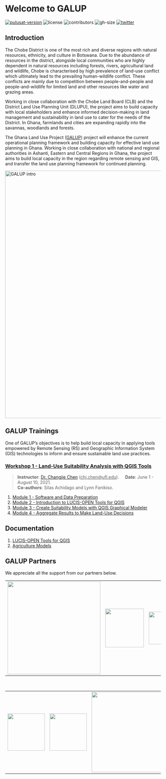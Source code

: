 # Welcome to GALUP

[![pulusat-version](https://img.shields.io/pypi/v/pylusat?color=br&label=pylusat%20version)](https://github.com/chjch/pylusat)
![license](https://img.shields.io/github/license/servir-wa/galup)
![contributors](https://img.shields.io/github/contributors/servir-wa/galup)
![gh-size](https://img.shields.io/github/repo-size/servir-wa/galup)
[![twitter](https://img.shields.io/twitter/follow/Galupghana?style=social)](https://twitter.com/GALUPGhana)

## Introduction

The Chobe District is one of the most rich and diverse regions with natural resources, ethnicity, and culture in Botswana. Due to the abundance of resources in the district, alongside local communities who are highly dependent in natural resources including forests, rivers, agricultural land and wildlife, Chobe is characterised by high prevalence of land-use conflict which ultimately lead to the prevailing human-wildlife conflict. These conflicts are mainly due to competition between people-and-people and people-and-wildlife for limited land and other resources like water and grazing areas.

Working in close collaboration with the Chobe Land Board (CLB) and the District Land Use Planning Unit (DLUPU), the project aims to build capacity with local stakeholders and enhance informed decision-making in land management and sustainability in land use to cater for the needs of the District. 
In Ghana, farmlands and cities are expanding rapidly into the savannas,
woodlands and forests.

The Ghana Land Use Project ([GALUP](http://galup.cersgis.org/)) project will
enhance the current operational planning framework and building capacity for
effective land use planning in Ghana.
Working in close collaboration with national and regional authorities in
Ashanti, Eastern and Central Regions in Ghana, the project aims to build local
capacity in the region regarding remote sensing and GIS, and transfer the land
use planning framework for continued planning.

<a href="https://mediasite.video.ufl.edu/Mediasite/Play/af9fff7909d6460991b329e41970d71a1d">
  <img src="img/timg/galup_intro.png" alt="GALUP intro" width="800">
</a><br>

## GALUP Trainings

One of GALUP’s objectives is to help build local capacity in applying tools
empowered by Remote Sensing (RS) and Geographic Information System (GIS)
technologies to inform and ensure sustainable land use practices.

### [Workshop 1 - Land-Use Suitability Analysis with QGIS Tools](https://github.com/SERVIR-WA/GALUP/tree/master/training/1_lu/modules)

> **Instructor**: [Dr. Changjie Chen](https://github.com/chjch) (<ins>chj.chen@<i></i>ufl.edu</ins>).&nbsp;&nbsp;&nbsp;&nbsp;
> **Date**: June 1 - August 10, 2021.<br>
> **Co-authors**: Silas Achidago and Lynn Fanikiso.

1. [Module 1 - Software and Data Preparation](https://github.com/SERVIR-WA/GALUP/blob/master/training/1_lu/modules/module1.md)
2. [Module 2 - Introduction to LUCIS-OPEN Tools for QGIS](https://github.com/SERVIR-WA/GALUP/blob/master/training/1_lu/modules/module2.md)
3. [Module 3 - Create Suitability Models with QGIS Graphical Modeler](https://github.com/SERVIR-WA/GALUP/blob/master/training/1_lu/modules/module3.md)
4. [Module 4 - Aggregate Results to Make Land-Use Decisions](training/1_lu/modules/module4.md)

## Documentation

1. [LUCIS-OPEN Tools for QGIS](https://github.com/SERVIR-WA/GALUP/wiki/Tools)
2. [Agriculture Models](https://github.com/SERVIR-WA/GALUP/wiki/models_ag)

## GALUP Partners

We appreciate all the support from our partners below.<br>

<table style="border: 0;">
  <tr> 
    <td vlign="center" style="border: 0;"><img src="img/logo/UF_Signature-transparent.png" width="300"></td>
    <td vlign="center" style="border: 0;"><img src="img/logo/cersgis-logo.png" width="125"></td>
    <td vlign="center" style="border: 0;"><img src="img/logo/university-of-ghana-logo-1024x948.png" width="105"></td>
    <td vlign="center" style="border: 0;"><img src="img/logo/LUSPA_Logo.png" width="100"></td>
  </tr>
</table>
<br>
<table>
  <tr>    
    <td><img src="img/logo/SERVIR_Logo.png" width="120"></td>
    <td><img src="img/logo/nasa.png" width="120"></td>
    <td><img src="img/logo/USAID_logo.png" width="260"></td>
    <td><img src="img/logo/crs.png" width="120"></td>
  </tr>
</table>
